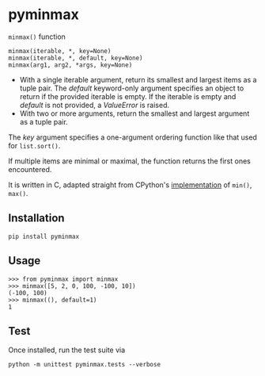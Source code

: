 # pyminmax
``minmax()`` function
```
minmax(iterable, *, key=None)
minmax(iterable, *, default, key=None)
minmax(arg1, arg2, *args, key=None)
```
- With a single iterable argument, return its smallest and largest items as a
tuple pair. The *default* keyword-only argument specifies an object to return if
the provided iterable is empty. If the iterable is empty and *default* is not
provided, a *ValueError* is raised.
- With two or more arguments, return the smallest and largest argument as a
tuple pair.

The *key* argument specifies a one-argument ordering function like that used
for ``list.sort()``.

If multiple items are minimal or maximal, the function returns the first ones
encountered.

It is written in C, adapted straight from CPython's [implementation](https://github.com/python/cpython/blob/a74cd3ba5de1aad1a1e1ee57328b54c22be47f77/Python/bltinmodule.c#L1728)
of ``min()``, ``max()``.
## Installation
```
pip install pyminmax
```
## Usage
```python3
>>> from pyminmax import minmax
>>> minmax([5, 2, 0, 100, -100, 10])
(-100, 100)
>>> minmax((), default=1)
1
```
## Test
Once installed, run the test suite via
```
python -m unittest pyminmax.tests --verbose
```
